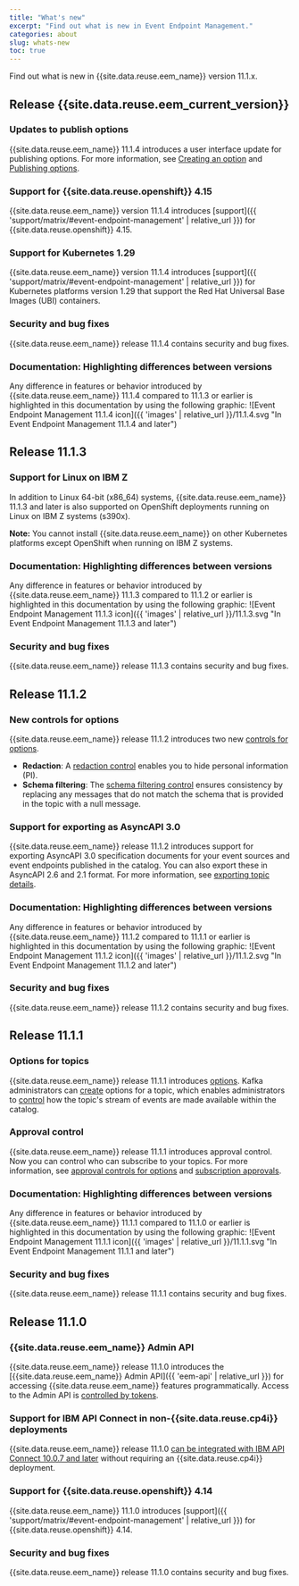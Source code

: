 ```yaml
---
title: "What's new"
excerpt: "Find out what is new in Event Endpoint Management."
categories: about
slug: whats-new
toc: true
---
```


Find out what is new in {{site.data.reuse.eem_name}} version 11.1.x.

## Release {{site.data.reuse.eem_current_version}}

### Updates to publish options

{{site.data.reuse.eem_name}} 11.1.4 introduces a user interface update for publishing options. For more information, see [Creating an option](../../describe/managing-topics#create_option) and [Publishing options](../../describe/publishing-topics).

### Support for {{site.data.reuse.openshift}} 4.15

{{site.data.reuse.eem_name}} version 11.1.4 introduces [support]({{ 'support/matrix/#event-endpoint-management' | relative_url }}) for {{site.data.reuse.openshift}} 4.15.

### Support for Kubernetes 1.29

{{site.data.reuse.eem_name}} version 11.1.4 introduces [support]({{ 'support/matrix/#event-endpoint-management' | relative_url }}) for Kubernetes platforms version 1.29 that support the Red Hat Universal Base Images (UBI) containers.

### Security and bug fixes

{{site.data.reuse.eem_name}} release 11.1.4 contains security and bug fixes.

### Documentation: Highlighting differences between versions

Any difference in features or behavior introduced by {{site.data.reuse.eem_name}} 11.1.4 compared to 11.1.3 or earlier is highlighted in this documentation by using the following graphic: ![Event Endpoint Management 11.1.4 icon]({{ 'images' | relative_url }}/11.1.4.svg "In Event Endpoint Management 11.1.4 and later")

## Release 11.1.3

### Support for Linux on IBM Z

In addition to Linux 64-bit (x86_64) systems, {{site.data.reuse.eem_name}} 11.1.3 and later is also supported on OpenShift deployments running on Linux on IBM Z systems (s390x).

**Note:** You cannot install {{site.data.reuse.eem_name}} on other Kubernetes platforms except OpenShift when running on IBM Z systems.

### Documentation: Highlighting differences between versions

Any difference in features or behavior introduced by {{site.data.reuse.eem_name}} 11.1.3 compared to 11.1.2 or earlier is highlighted in this documentation by using the following graphic: ![Event Endpoint Management 11.1.3 icon]({{ 'images' | relative_url }}/11.1.3.svg "In Event Endpoint Management 11.1.3 and later")

### Security and bug fixes

{{site.data.reuse.eem_name}} release 11.1.3 contains security and bug fixes.

## Release 11.1.2

### New controls for options

{{site.data.reuse.eem_name}} release 11.1.2 introduces two new [controls for options](../../describe/option-controls).
  * **Redaction**: A [redaction control](../../describe/option-controls#redaction) enables you to hide personal information (PI).
  * **Schema filtering**: The [schema filtering control](../../describe/option-controls#schema-filter) ensures consistency by replacing any messages that do not match the schema that is provided in the topic with a null message.

### Support for exporting as AsyncAPI 3.0

{{site.data.reuse.eem_name}} release 11.1.2 introduces support for exporting AsyncAPI 3.0 specification documents for your event sources and event endpoints published in the catalog. You can also export these in AsyncAPI 2.6 and 2.1 format. For more information, see [exporting topic details](../../consume-subscribe/discovering-topics#exporting-topic-details).

### Documentation: Highlighting differences between versions

Any difference in features or behavior introduced by {{site.data.reuse.eem_name}} 11.1.2 compared to 11.1.1 or earlier is highlighted in this documentation by using the following graphic: ![Event Endpoint Management 11.1.2 icon]({{ 'images' | relative_url }}/11.1.2.svg "In Event Endpoint Management 11.1.2 and later")

### Security and bug fixes

{{site.data.reuse.eem_name}} release 11.1.2 contains security and bug fixes.

## Release 11.1.1

### Options for topics

{{site.data.reuse.eem_name}} release 11.1.1 introduces [options](../../about/key-concepts#option). Kafka administrators can [create](../../describe/managing-topics#create_option) options for a topic, which enables administrators to [control](../../describe/adding-topics/) how the topic's stream of events are made available within the catalog.

### Approval control

{{site.data.reuse.eem_name}} release 11.1.1 introduces approval control. Now you can control who can subscribe to your topics. For more information, see [approval controls for options](../../describe/option-controls#approval-controls) and [subscription approvals](../../consume-subscribe/approval-requests).

### Documentation: Highlighting differences between versions

Any difference in features or behavior introduced by {{site.data.reuse.eem_name}} 11.1.1 compared to 11.1.0 or earlier is highlighted in this documentation by using the following graphic: ![Event Endpoint Management 11.1.1 icon]({{ 'images' | relative_url }}/11.1.1.svg "In Event Endpoint Management 11.1.1 and later")

### Security and bug fixes

{{site.data.reuse.eem_name}} release 11.1.1 contains security and bug fixes.

## Release 11.1.0


### {{site.data.reuse.eem_name}} Admin API

{{site.data.reuse.eem_name}} release 11.1.0 introduces the [{{site.data.reuse.eem_name}} Admin API]({{ 'eem-api' | relative_url }}) for accessing {{site.data.reuse.eem_name}} features programmatically. Access to the Admin API is [controlled by tokens](../../security/api-tokens).

### Support for IBM API Connect in non-{{site.data.reuse.cp4i}} deployments

{{site.data.reuse.eem_name}} release 11.1.0 [can be integrated with IBM API Connect 10.0.7 and later](../../integrating-with-apic/overview) without requiring an {{site.data.reuse.cp4i}} deployment.

### Support for {{site.data.reuse.openshift}} 4.14

{{site.data.reuse.eem_name}} 11.1.0 introduces [support]({{ 'support/matrix/#event-endpoint-management' | relative_url }}) for {{site.data.reuse.openshift}} 4.14.

### Security and bug fixes

{{site.data.reuse.eem_name}} release 11.1.0 contains security and bug fixes.

